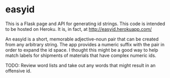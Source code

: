 # easyid
This is a Flask page and API for generating id strings.
This code is intended to be hosted on Heroku.  It is, in fact, at http://easyid.herokuapp.com/

An easyid is a short, memorable adjective-noun pair that can be created from any arbitrary string.  The app provides a numeric suffix with the pair in order to expand the id space.
I thought this might be a good way to help match labels for shipments of materials that have complex numeric ids.

TODO: Review word lists and take out any words that might result in an offensive id.
